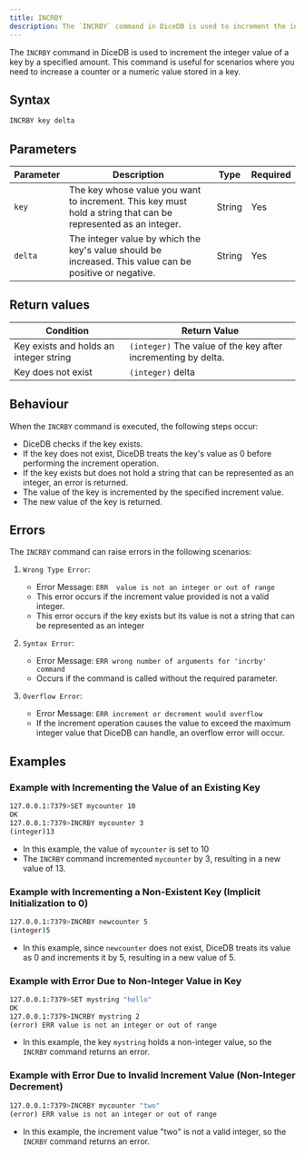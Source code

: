 ```yaml
---
title: INCRBY
description: The `INCRBY` command in DiceDB is used to increment the integer value of a key by a specified amount. This command is useful for scenarios where you need to increase a counter or a numeric value stored in a key.
---
```


The `INCRBY` command in DiceDB is used to increment the integer value of a key by a specified amount. This command is useful for scenarios where you need to increase a counter or a numeric value stored in a key.

## Syntax

```bash
INCRBY key delta
```

## Parameters

| Parameter | Description                                                                                                   | Type   | Required |
| --------- | ------------------------------------------------------------------------------------------------------------- | ------ | -------- |
| `key`     | The key whose value you want to increment. This key must hold a string that can be represented as an integer. | String | Yes      |
| `delta`   | The integer value by which the key's value should be increased. This value can be positive or negative.       | String | Yes      |

## Return values

| Condition                              | Return Value                                                  |
| -------------------------------------- | ------------------------------------------------------------- |
| Key exists and holds an integer string | `(integer)` The value of the key after incrementing by delta. |
| Key does not exist                     | `(integer)` delta                                             |

## Behaviour

When the `INCRBY` command is executed, the following steps occur:

- DiceDB checks if the key exists.
- If the key does not exist, DiceDB treats the key's value as 0 before performing the increment operation.
- If the key exists but does not hold a string that can be represented as an integer, an error is returned.
- The value of the key is incremented by the specified increment value.
- The new value of the key is returned.

## Errors

The `INCRBY` command can raise errors in the following scenarios:

1. `Wrong Type Error`:

   - Error Message: `ERR  value is not an integer or out of range`
   - This error occurs if the increment value provided is not a valid integer.
   - This error occurs if the key exists but its value is not a string that can be represented as an integer

2. `Syntax Error`:

   - Error Message: `ERR wrong number of arguments for 'incrby' command`
   - Occurs if the command is called without the required parameter.

3. `Overflow Error`:

   - Error Message: `ERR increment or decrement would overflow`
   - If the increment operation causes the value to exceed the maximum integer value that DiceDB can handle, an overflow error will occur.

## Examples

### Example with Incrementing the Value of an Existing Key

```bash
127.0.0.1:7379>SET mycounter 10
OK
127.0.0.1:7379>INCRBY mycounter 3
(integer)13
```


- In this example, the value of `mycounter` is set to 10
- The `INCRBY` command incremented `mycounter` by 3, resulting in a new value of 13.

### Example with Incrementing a Non-Existent Key (Implicit Initialization to 0)

```bash
127.0.0.1:7379>INCRBY newcounter 5
(integer)5
```


- In this example, since `newcounter` does not exist, DiceDB treats its value as 0 and increments it by 5, resulting in a new value of 5.

### Example with Error Due to Non-Integer Value in Key

```bash
127.0.0.1:7379>SET mystring "hello"
OK
127.0.0.1:7379>INCRBY mystring 2
(error) ERR value is not an integer or out of range
```


- In this example, the key `mystring` holds a non-integer value, so the `INCRBY` command returns an error.

### Example with Error Due to Invalid Increment Value (Non-Integer Decrement)

```bash
127.0.0.1:7379>INCRBY mycounter "two"
(error) ERR value is not an integer or out of range
```

- In this example, the increment value "two" is not a valid integer, so the `INCRBY` command returns an error.

